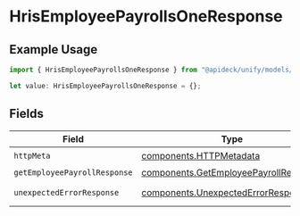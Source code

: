 # HrisEmployeePayrollsOneResponse

## Example Usage

```typescript
import { HrisEmployeePayrollsOneResponse } from "@apideck/unify/models/operations";

let value: HrisEmployeePayrollsOneResponse = {};
```

## Fields

| Field                                                                                          | Type                                                                                           | Required                                                                                       | Description                                                                                    |
| ---------------------------------------------------------------------------------------------- | ---------------------------------------------------------------------------------------------- | ---------------------------------------------------------------------------------------------- | ---------------------------------------------------------------------------------------------- |
| `httpMeta`                                                                                     | [components.HTTPMetadata](../../models/components/httpmetadata.md)                             | :heavy_check_mark:                                                                             | N/A                                                                                            |
| `getEmployeePayrollResponse`                                                                   | [components.GetEmployeePayrollResponse](../../models/components/getemployeepayrollresponse.md) | :heavy_minus_sign:                                                                             | Payrolls                                                                                       |
| `unexpectedErrorResponse`                                                                      | [components.UnexpectedErrorResponse](../../models/components/unexpectederrorresponse.md)       | :heavy_minus_sign:                                                                             | Unexpected error                                                                               |